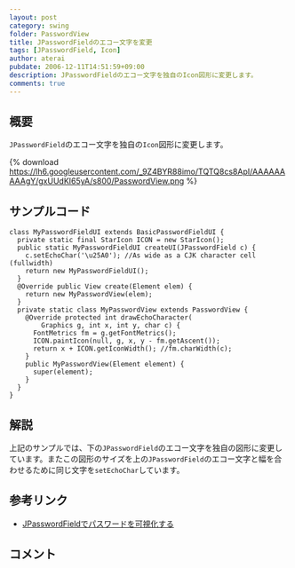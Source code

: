 ```yaml
---
layout: post
category: swing
folder: PasswordView
title: JPasswordFieldのエコー文字を変更
tags: [JPasswordField, Icon]
author: aterai
pubdate: 2006-12-11T14:51:59+09:00
description: JPasswordFieldのエコー文字を独自のIcon図形に変更します。
comments: true
---
```

## 概要
`JPasswordField`のエコー文字を独自の`Icon`図形に変更します。

{% download https://lh6.googleusercontent.com/_9Z4BYR88imo/TQTQ8cs8ApI/AAAAAAAAAgY/gxUUdKI65yA/s800/PasswordView.png %}

## サンプルコード
<pre class="prettyprint"><code>class MyPasswordFieldUI extends BasicPasswordFieldUI {
  private static final StarIcon ICON = new StarIcon();
  public static MyPasswordFieldUI createUI(JPasswordField c) {
    c.setEchoChar('\u25A0'); //As wide as a CJK character cell (fullwidth)
    return new MyPasswordFieldUI();
  }
  @Override public View create(Element elem) {
    return new MyPasswordView(elem);
  }
  private static class MyPasswordView extends PasswordView {
    @Override protected int drawEchoCharacter(
        Graphics g, int x, int y, char c) {
      FontMetrics fm = g.getFontMetrics();
      ICON.paintIcon(null, g, x, y - fm.getAscent());
      return x + ICON.getIconWidth(); //fm.charWidth(c);
    }
    public MyPasswordView(Element element) {
      super(element);
    }
  }
}
</code></pre>

## 解説
上記のサンプルでは、下の`JPasswordField`のエコー文字を独自の図形に変更しています。またこの図形のサイズを上の`JPasswordField`のエコー文字と幅を合わせるために同じ文字を`setEchoChar`しています。

## 参考リンク
- [JPasswordFieldでパスワードを可視化する](http://ateraimemo.com/Swing/ShowHidePasswordField.html)

<!-- dummy comment line for breaking list -->

## コメント
